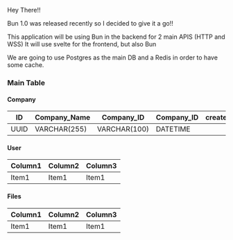 Hey There!!

Bun 1.0 was released recently so I decided to give it a go!!

This application will be using Bun in the backend for 2 main APIS (HTTP and WSS)
It will use svelte for the frontend, but also Bun

We are going to use Postgres as the main DB and a Redis in order to have some cache.

### Main Table

#### Company

| ID  | Company_Name   | Company_ID   | Company_ID   | created |
|-------------- | -------------- | -------------- | -------------- | -------------- |
| UUID    | VARCHAR(255)     | VARCHAR(100)     | DATETIME

#### User

| Column1  | Column2   | Column3   |
|-------------- | -------------- | -------------- |
| Item1    | Item1     | Item1     |

#### Files

| Column1  | Column2   | Column3   |
|-------------- | -------------- | -------------- |
| Item1    | Item1     | Item1     |

